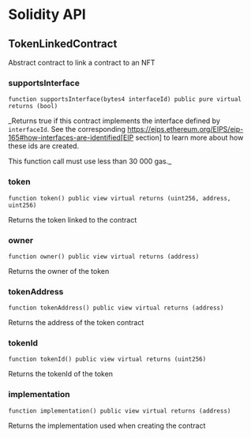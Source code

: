 # Solidity API

## TokenLinkedContract

Abstract contract to link a contract to an NFT

### supportsInterface

```solidity
function supportsInterface(bytes4 interfaceId) public pure virtual returns (bool)
```

_Returns true if this contract implements the interface defined by
`interfaceId`. See the corresponding
https://eips.ethereum.org/EIPS/eip-165#how-interfaces-are-identified[EIP section]
to learn more about how these ids are created.

This function call must use less than 30 000 gas._

### token

```solidity
function token() public view virtual returns (uint256, address, uint256)
```

Returns the token linked to the contract

### owner

```solidity
function owner() public view virtual returns (address)
```

Returns the owner of the token

### tokenAddress

```solidity
function tokenAddress() public view virtual returns (address)
```

Returns the address of the token contract

### tokenId

```solidity
function tokenId() public view virtual returns (uint256)
```

Returns the tokenId of the token

### implementation

```solidity
function implementation() public view virtual returns (address)
```

Returns the implementation used when creating the contract


